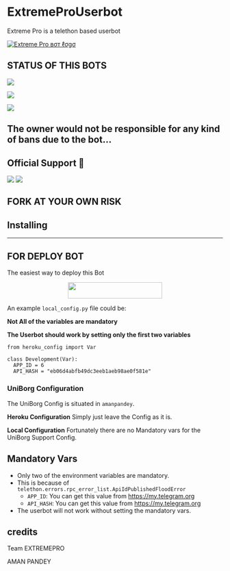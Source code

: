 # ExtremeProUserbot
Extreme Pro is a telethon based userbot

[![Extreme Pro вσт ℓσgσ](https://telegra.ph/file/75520b56df7b9159438cb.jpg)](https://t.me/ExtremeProuserbotSupport)

## STATUS OF THIS BOTS 
<p align="left"><a href="https://github.com/teamExtremePro/ExtremeProUserbot/network/members"><img src="https://img.shields.io/github/forks/TeamExtremePro/ExtremeProUserbot?label=Forks&logoColor=pink&style=social"></a><p align="left"><a href="https://github.com/TeamExtremePro/ExtremeProUserbot"><img src="https://img.shields.io/github/stars/TeamExtremePro/ExtremeProUserbot?logoColor=red&style=social"></a><p align="left"><a href="https://github.com/TeamExtremePro/ExtremeProUserbot"><img src="https://img.shields.io/github/last-commit/TeamExtremePro/ExtremeProUserbot?style=plastic"></a>

## The owner would not be responsible for any kind of bans due to the bot...

## Official Support 💖
<a href="https://t.me/ExtremeProuserbotchannel"><img src="https://img.shields.io/badge/Join-Support%20Channel-red.svg?style=for-the-badge&logo=Telegram"></a>
<a href="https://t.me/ExtremeProuserbotSupport"><img src="https://img.shields.io/badge/Join-Support%20Group-blue.svg?style=for-the-badge&logo=Telegram"></a>  
  
  
  
## FORK AT YOUR OWN RISK
## Installing


-------------------------------------------------

## FOR DEPLOY BOT 
The easiest way to deploy this Bot
<p align="center"><a href="https://heroku.com/deploy?template=https://github.com/TeamExtremePro/ExtremeProUserbot"> <img src="https://img.shields.io/badge/Deploy%20To%20Heroku-cyan?style=for-the-badge&logo=heroku" width="220" height="38.45"/></a></p>



An example `local_config.py` file could be:

**Not All of the variables are mandatory**

__The Userbot should work by setting only the first two variables__

```python3
from heroku_config import Var

class Development(Var):
  APP_ID = 6
  API_HASH = "eb06d4abfb49dc3eeb1aeb98ae0f581e"
```


### UniBorg Configuration

The UniBorg Config is situated in `amanpandey`.

**Heroku Configuration**
Simply just leave the Config as it is.

**Local Configuration**
Fortunately there are no Mandatory vars for the UniBorg Support Config.

## Mandatory Vars

- Only two of the environment variables are mandatory.
- This is because of `telethon.errors.rpc_error_list.ApiIdPublishedFloodError`
    - `APP_ID`:   You can get this value from https://my.telegram.org
    - `API_HASH`:   You can get this value from https://my.telegram.org
- The userbot will not work without setting the mandatory vars.


## credits
Team EXTREMEPRO

AMAN PANDEY
